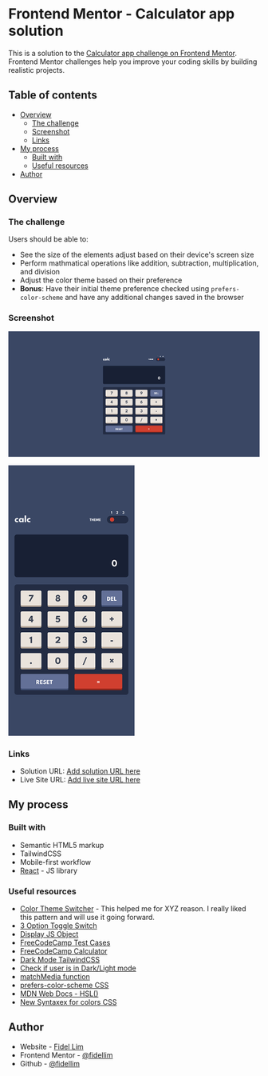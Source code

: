 # Frontend Mentor - Calculator app solution

This is a solution to the [Calculator app challenge on Frontend Mentor](https://www.frontendmentor.io/challenges/calculator-app-9lteq5N29). Frontend Mentor challenges help you improve your coding skills by building realistic projects.

## Table of contents

-   [Overview](#overview)
    -   [The challenge](#the-challenge)
    -   [Screenshot](#screenshot)
    -   [Links](#links)
-   [My process](#my-process)
    -   [Built with](#built-with)
    -   [Useful resources](#useful-resources)
-   [Author](#author)

## Overview

### The challenge

Users should be able to:

-   See the size of the elements adjust based on their device's screen size
-   Perform mathmatical operations like addition, subtraction, multiplication, and division
-   Adjust the color theme based on their preference
-   **Bonus**: Have their initial theme preference checked using `prefers-color-scheme` and have any additional changes saved in the browser

### Screenshot

![Solution Desktop](/images/solution_desktop.png)

![Solution Mobile](/images/solution_mobile.png)

### Links

-   Solution URL: [Add solution URL here]()
-   Live Site URL: [Add live site URL here]()

## My process

### Built with

-   Semantic HTML5 markup
-   TailwindCSS
-   Mobile-first workflow
-   [React](https://reactjs.org/) - JS library

### Useful resources

-   [Color Theme Switcher](https://dev.to/chaoocharles/learn-react-and-tailwind-css-one-color-website-with-a-theme-switcher-1gj0) - This helped me for XYZ reason. I really liked this pattern and will use it going forward.
-   [3 Option Toggle Switch](https://codepen.io/Kelderic/pen/Qjagjz)
-   [Display JS Object](https://stackoverflow.com/questions/957537/how-can-i-display-a-javascript-object)
-   [FreeCodeCamp Test Cases](https://github.com/freeCodeCamp/testable-projects-fcc/blob/main/src/project-tests/calculator-tests.js)
-   [FreeCodeCamp Calculator](https://codepen.io/freeCodeCamp/pen/wgGVVX)
-   [Dark Mode TailwindCSS](https://tailwindcss.com/docs/dark-mode)
-   [Check if user is in Dark/Light mode](https://www.kindacode.com/article/react-check-if-user-device-is-in-dark-mode-light-mode/#:~:text=The%20Code-,Overview,scheme%3A%20dark)
-   [matchMedia function](https://developer.mozilla.org/en-US/docs/Web/API/Window/matchMedia)
-   [prefers-color-scheme CSS](https://developer.mozilla.org/en-US/docs/Web/CSS/@media/prefers-color-scheme)
-   [MDN Web Docs - HSL()](https://developer.mozilla.org/en-US/docs/Web/CSS/color_value/hsl)
-   [New Syntaxex for colors CSS](https://css-tricks.com/the-expanding-gamut-of-color-on-the-web/#aa-a-tale-of-new-syntaxes)

## Author

-   Website - [Fidel Lim](https://fidellim-portfolio.netlify.app/)
-   Frontend Mentor - [@fidellim](https://www.frontendmentor.io/profile/fidellim)
-   Github - [@fidellim](https://github.com/fidellim)
